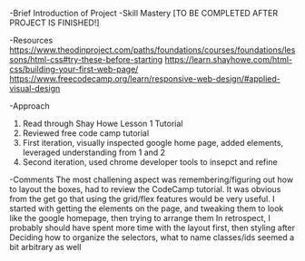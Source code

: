 -Brief Introduction of Project
-Skill Mastery
[TO BE COMPLETED AFTER PROJECT IS FINISHED!]

-Resources
https://www.theodinproject.com/paths/foundations/courses/foundations/lessons/html-css#try-these-before-starting
https://learn.shayhowe.com/html-css/building-your-first-web-page/
https://www.freecodecamp.org/learn/responsive-web-design/#applied-visual-design

-Approach
1. Read through Shay Howe Lesson 1 Tutorial
2. Reviewed free code camp tutorial
3. First iteration, visually inspected google home page, added elements, leveraged understanding from 1 and 2
4. Second iteration, used chrome developer tools to insepct and refine

-Comments
The most challening aspect was remembering/figuring out how to layout the boxes, had to review the CodeCamp tutorial.
It was obvious from the get go that using the grid/flex features would be very useful.
I started with getting the elements on the page, and tweaking them to look like the google homepage, then trying to arrange them 
In retrospect, I probably should have spent more time with the layout first, then styling after
Deciding how to organize the selectors, what to name classes/ids seemed a bit arbitrary as well

